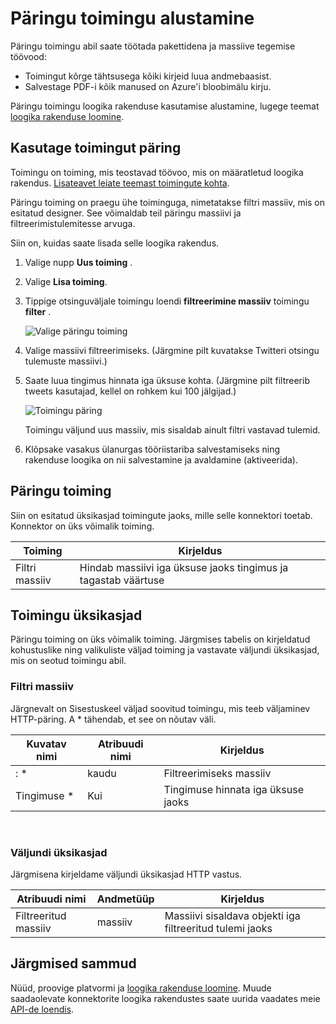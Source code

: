 <properties
    pageTitle="Päringu toimingu lisada loogika rakendustes | Microsoft Azure'i"
    description="Ülevaade päringu toiming nagu filter massiiv toimingute jaoks."
    services=""
    documentationCenter=""
    authors="jeffhollan"
    manager="erikre"
    editor=""
    tags="connectors"/>

<tags
   ms.service="logic-apps"
   ms.devlang="na"
   ms.topic="article"
   ms.tgt_pltfrm="na"
   ms.workload="na"
   ms.date="07/20/2016"
   ms.author="jehollan"/>

# <a name="get-started-with-the-query-action"></a>Päringu toimingu alustamine

Päringu toimingu abil saate töötada pakettidena ja massiive tegemise töövood:

- Toimingut kõrge tähtsusega kõiki kirjeid luua andmebaasist.
- Salvestage PDF-i kõik manused on Azure'i bloobimälu kirju.

Päringu toimingu loogika rakenduse kasutamise alustamine, lugege teemat [loogika rakenduse loomine](../app-service-logic/app-service-logic-create-a-logic-app.md).

## <a name="use-the-query-action"></a>Kasutage toimingut päring

Toimingu on toiming, mis teostavad töövoo, mis on määratletud loogika rakendus. [Lisateavet leiate teemast toimingute kohta](connectors-overview.md).  

Päringu toiming on praegu ühe toiminguga, nimetatakse filtri massiiv, mis on esitatud designer. See võimaldab teil päringu massiivi ja filtreerimistulemitesse arvuga.

Siin on, kuidas saate lisada selle loogika rakendus.

1. Valige nupp **Uus toiming** .
2. Valige **Lisa toiming**.
3. Tippige otsinguväljale toimingu loendi **filtreerimine massiiv** toimingu **filter** .

    ![Valige päringu toiming](./media/connectors-native-query/using-action-1.png)

4. Valige massiivi filtreerimiseks. (Järgmine pilt kuvatakse Twitteri otsingu tulemuste massiivi.)
5. Saate luua tingimus hinnata iga üksuse kohta. (Järgmine pilt filtreerib tweets kasutajad, kellel on rohkem kui 100 jälgijad.)

    ![Toimingu päring](./media/connectors-native-query/using-action-2.png)

    Toimingu väljund uus massiiv, mis sisaldab ainult filtri vastavad tulemid.
6. Klõpsake vasakus ülanurgas tööriistariba salvestamiseks ning rakenduse loogika on nii salvestamine ja avaldamine (aktiveerida).

## <a name="query-action"></a>Päringu toiming

Siin on esitatud üksikasjad toimingute jaoks, mille selle konnektori toetab. Konnektor on üks võimalik toiming.

|Toiming|Kirjeldus|
|---|---|
|Filtri massiiv|Hindab massiivi iga üksuse jaoks tingimus ja tagastab väärtuse|

## <a name="action-details"></a>Toimingu üksikasjad

Päringu toiming on üks võimalik toiming. Järgmises tabelis on kirjeldatud kohustuslike ning valikuliste väljad toiming ja vastavate väljundi üksikasjad, mis on seotud toimingu abil.

### <a name="filter-array"></a>Filtri massiiv
Järgnevalt on Sisestuskeel väljad soovitud toimingu, mis teeb väljaminev HTTP-päring.
A * tähendab, et see on nõutav väli.

|Kuvatav nimi|Atribuudi nimi|Kirjeldus|
|---|---|---|
|: *|kaudu|Filtreerimiseks massiiv|
|Tingimuse *|Kui|Tingimuse hinnata iga üksuse jaoks|
<br>

### <a name="output-details"></a>Väljundi üksikasjad

Järgmisena kirjeldame väljundi üksikasjad HTTP vastus.

|Atribuudi nimi|Andmetüüp|Kirjeldus|
|---|---|---|
|Filtreeritud massiiv|massiiv|Massiivi sisaldava objekti iga filtreeritud tulemi jaoks|

## <a name="next-steps"></a>Järgmised sammud

Nüüd, proovige platvormi ja [loogika rakenduse loomine](../app-service-logic/app-service-logic-create-a-logic-app.md). Muude saadaolevate konnektorite loogika rakendustes saate uurida vaadates meie [API-de loendis](apis-list.md).
